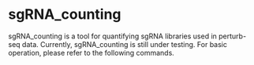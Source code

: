 # sgRNA_counting
sgRNA_counting is a tool for quantifying sgRNA libraries used in perturb-seq data. Currently, sgRNA_counting is still under testing. For basic operation, please refer to the following commands.




